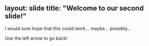 layout: slide
title: "Welcome to our second slide!"
---

I would sure hope that this could work... maybe... possibly...

 Use the left arrow to go back!

